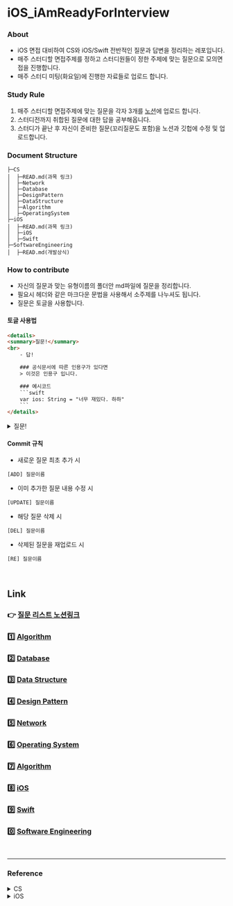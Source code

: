 # iOS_iAmReadyForInterview

### About
- iOS 면접 대비하여 CS와 iOS/Swift 전반적인 질문과 답변을 정리하는 레포입니다.
- 매주 스터디할 면접주제를 정하고 스터디원들이 정한 주제에 맞는 질문으로 모의면접을 진행합니다.
- 매주 스터디 미팅(화요일)에 진행한 자료들로 업로드 합니다. 

### Study Rule
1. 매주 스터디할 면접주제에 맞는 질문을 각자 3개를 [노션](https://www.notion.so/iOS_iAmReadyForInterview-b68e1a7178f84850b81f6f0260c56e75)에 업로드 합니다. 
2. 스터디전까지 취합된 질문에 대한 답을 공부해옵니다.
3. 스터디가 끝난 후 자신이 준비한 질문(꼬리질문도 포함)을 노션과 깃헙에 수정 및 업로드합니다.


###	Document Structure
```
├─CS
│  ├─READ.md(과목 링크)
│  ├─Network
│  ├─Database
│  ├─DesignPattern
│  ├─DataStructure
│  ├─Algorithm
│  ├─OperatingSystem
├─iOS
│  ├─READ.md(과목 링크)
│  ├─iOS
│  ├─Swift
├─SoftwareEngineering
│  ├─READ.md(개발상식)
```

### How to contribute
- 자신의 질문과 맞는 유형이름의 폴더안 md파일에 질문을 정리합니다.
- 필요시 헤더와 같은 마크다운 문법을 사용해서 소주제를 나누셔도 됩니다.
- 질문은 토글을 사용합니다.

#### 토글 사용법

```html
<details>
<summary>질문!</summary>
<br>
    - 답!

    ### 공식문서에 따른 인용구가 있다면
    > 이것은 인용구 입니다.

    ### 예시코드
    ```swift
    var ios: String = "너무 재밌다. 하하"
    ```
</details>
```

<details>
<summary>질문!</summary>
<br>
  - 답!
  
  ### 공식문서에 따른 인용구가 있다면
  > 이것은 인용구 입니다.
  
  ### 예시코드
  ```swift
  var ios: String = "너무 재밌다. 하하"
  ```
</details>

#### Commit 규칙
- 새로운 질문 최초 추가 시
```
[ADD] 질문이름
```
- 이미 추가한 질문 내용 수정 시
```
[UPDATE] 질문이름
```
- 해당 질문 삭제 시
```
[DEL] 질문이름
```
- 삭제된 질문을 재업로드 시
```
[RE] 질문이름
```

<br>


## Link

### :point_right: [질문 리스트 노션링크](https://www.notion.so/iOS_iAmReadyForInterview-b68e1a7178f84850b81f6f0260c56e75)

### :one: [Algorithm](./CS/Algorithm/README.md)
### :two: [Database](./CS/Database/README.md)
### :three: [Data Structure](./CS/DataStructure/README.md)
### :four: [Design Pattern](./CS/DesignPattern/README.md)
### :five: [Network](./CS/Network/README.md)
### :six: [Operating System](./CS/OperatingSystem/README.md)
### :seven: [Algorithm](./CS/Algorithm/README.md)
### :eight: [iOS](./iOS/iOS/README.md)
### :nine: [Swift](./iOS/Swift/README.md)
### :zero: [Software Engineering](./SoftwareEngineering/README.md)

<br>
<hr>

### Reference
<details>
<summary>CS</summary>
<div markdown="1">

- https://mfamcs.netlify.app/docs/intro
- https://gyoogle.dev/blog/
- https://github.com/JaeYeopHan/Interview_Question_for_Beginner


</div>
</details>
<details>
<summary>iOS</summary>
<div markdown="1">

- https://github.com/JeaSungLEE/iOSInterviewquestions
- https://github.com/dev-yong/iOS-Programming-Reference#OOP
- https://github.com/giftbott/iOSDevLinks


</div>
</details>

